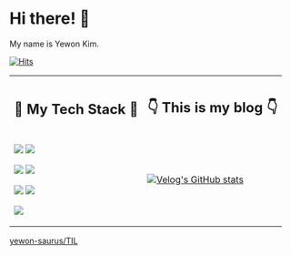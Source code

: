 # Hi there! 👋

My name is Yewon Kim.

[![Hits](https://hits.seeyoufarm.com/api/count/incr/badge.svg?url=https%3A%2F%2Fgithub.com%2Fyewon0804%2Fyewon0804&count_bg=%23FF4A9E&title_bg=%23565863&icon=&icon_color=%23E7E7E7&title=hits&edge_flat=false)](https://hits.seeyoufarm.com)

<table>
  <th>
    <h2>👾 My Tech Stack 👾</h2>
  </th>
  <th>
    <h2>👇 This is my blog 👇</h2>
  </th>
  <tr>
    <td>

<img src="https://img.shields.io/badge/JavaScript-F7DF1E?style=flat-square&logo=JavaScript&logoColor=black"/></a>
<img src="https://img.shields.io/badge/React-61DAFB?style=flat-square&logo=React&logoColor=black"/></a>

<img src="https://img.shields.io/badge/Kotlin-7F52FF?style=flat-square&logo=Kotlin&logoColor=white"/></a>
<img src="https://img.shields.io/badge/Flutter-02569B?style=flat-square&logo=Flutter&logoColor=white"/></a>

<img src="https://img.shields.io/badge/Python-3766AB?style=flat-square&logo=Python&logoColor=white"/></a>
<img src="https://img.shields.io/badge/Java-CA4626?style=flat-square&logo=Java&logoColor=white"/></a>

<img src="https://img.shields.io/badge/MySQL-4479A1?style=flat-square&logo=MySQL&logoColor=white"/></a>
    </td>
    <td>

[![Velog's GitHub stats](https://velog-readme-stats.vercel.app/api?name=yewon0804)](https://velog.io/@yewon0804)
    </td>
  </tr>
</table>

<!--
**yewon0804/yewon0804** is a ✨ _special_ ✨ repository because its `README.md` (this file) appears on your GitHub profile.

Here are some ideas to get you started:

- 🔭 I’m currently working on ...
- 🌱 I’m currently learning ...
- 👯 I’m looking to collaborate on ...
- 🤔 I’m looking for help with ...
- 💬 Ask me about ...
- 📫 How to reach me: ...
- 😄 Pronouns: ...
- ⚡ Fun fact: ...
-->

<!-- ![yewon0804's github stats](https://github-readme-stats.vercel.app/api?username=yewon0804&show_icons=true&theme=default) -->
<!--  [![trophy](https://github-profile-trophy.vercel.app/?username=yewon0804)](https://github.com/ryo-ma/github-profile-trophy) -->

[yewon-saurus/TIL](https://github.com/yewon-saurus/TIL)
